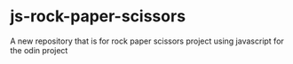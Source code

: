 # js-rock-paper-scissors
A new repository that is for rock  paper scissors project using javascript for the odin project
